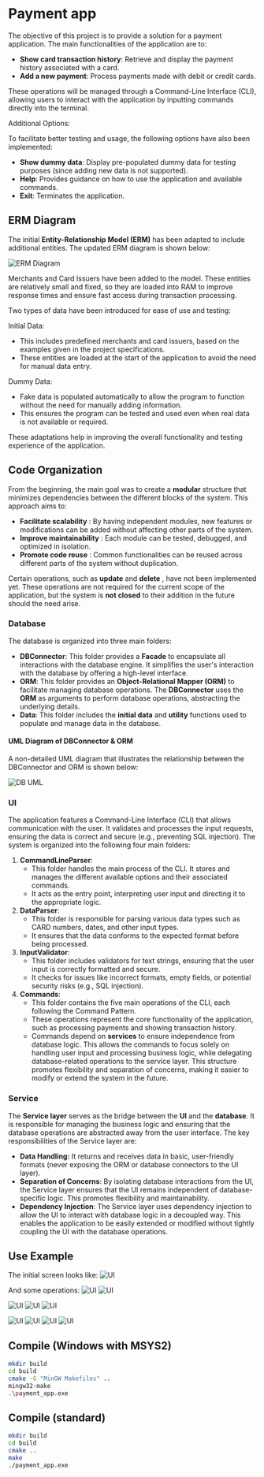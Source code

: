 # Payment app

The objective of this project is to provide a solution for a payment application. The main functionalities of the application are to:

- **Show card transaction history**: Retrieve and display the payment history associated with a card.
- **Add a new payment**: Process payments made with debit or credit cards.

These operations will be managed through a Command-Line Interface (CLI), allowing users to interact with the application by inputting commands directly into the terminal.

Additional Options:

To facilitate better testing and usage, the following options have also been implemented:

- **Show dummy data**: Display pre-populated dummy data for testing purposes (since adding new data is not supported).
- **Help**: Provides guidance on how to use the application and available commands.
- **Exit**: Terminates the application.

## ERM Diagram

The initial **Entity-Relationship Model (ERM)** has been adapted to include additional entities. The updated ERM diagram is shown below:

![ERM Diagram](doc/ERDB.svg)

Merchants and Card Issuers have been added to the model. These entities are relatively small and fixed, so they are loaded into RAM to improve response times and ensure fast access during transaction processing.

Two types of data have been introduced for ease of use and testing:

Initial Data:

- This includes predefined merchants and card issuers, based on the examples given in the project specifications.
- These entities are loaded at the start of the application to avoid the need for manual data entry.

Dummy Data:

- Fake data is populated automatically to allow the program to function without the need for manually adding information.
- This ensures the program can be tested and used even when real data is not available or required.

These adaptations help in improving the overall functionality and testing experience of the application.

## Code Organization

From the beginning, the main goal was to create a **modular** structure that minimizes dependencies between the different blocks of the system. This approach aims to:

- **Facilitate scalability** : By having independent modules, new features or modifications can be added without affecting other parts of the system.
- **Improve maintainability** : Each module can be tested, debugged, and optimized in isolation.
- **Promote code reuse** : Common functionalities can be reused across different parts of the system without duplication.

Certain operations, such as **update** and **delete** , have not been implemented yet. These operations are not required for the current scope of the application, but the system is **not closed** to their addition in the future should the need arise.

### Database

The database is organized into three main folders:

- **DBConnector**: This folder provides a **Facade** to encapsulate all interactions with the database engine. It simplifies the user's interaction with the database by offering a high-level interface.
- **ORM**: This folder provides an **Object-Relational Mapper (ORM)** to facilitate managing database operations. The **DBConnector** uses the **ORM** as arguments to perform database operations, abstracting the underlying details.
- **Data**: This folder includes the **initial data** and **utility** functions used to populate and manage data in the database.

#### UML Diagram of DBConnector & ORM

A non-detailed UML diagram that illustrates the relationship between the DBConnector and ORM is shown below:

![DB UML](doc/DBuml.svg)

### UI

The application features a Command-Line Interface (CLI) that allows communication with the user. It validates and processes the input requests, ensuring the data is correct and secure (e.g., preventing SQL injection). The system is organized into the following four main folders:

1. **CommandLineParser**:
   - This folder handles the main process of the CLI. It stores and manages the different available options and their associated commands.
   - It acts as the entry point, interpreting user input and directing it to the appropriate logic.
2. **DataParser**:
   - This folder is responsible for parsing various data types such as CARD numbers, dates, and other input types.
   - It ensures that the data conforms to the expected format before being processed.
3. **InputValidator**:
   - This folder includes validators for text strings, ensuring that the user input is correctly formatted and secure.
   - It checks for issues like incorrect formats, empty fields, or potential security risks (e.g., SQL injection).
4. **Commands**:
   - This folder contains the five main operations of the CLI, each following the Command Pattern.
   - These operations represent the core functionality of the application, such as processing payments and showing transaction history.
   - Commands depend on **services** to ensure independence from database logic. This allows the commands to focus solely on handling user input and processing business logic, while delegating database-related operations to the service layer. This structure promotes flexibility and separation of concerns, making it easier to modify or extend the system in the future.

### Service

The **Service layer** serves as the bridge between the **UI** and the **database**. It is responsible for managing the business logic and ensuring that the database operations are abstracted away from the user interface. The key responsibilities of the Service layer are:

- **Data Handling:** It returns and receives data in basic, user-friendly formats (never exposing the ORM or database connectors to the UI layer).
- **Separation of Concerns**: By isolating database interactions from the UI, the Service layer ensures that the UI remains independent of database-specific logic. This promotes flexibility and maintainability.
- **Dependency Injection**: The Service layer uses dependency injection to allow the UI to interact with database logic in a decoupled way. This enables the application to be easily extended or modified without tightly coupling the UI with the database operations.

## Use Example

The initial screen looks like:
![UI](doc/initial.png)

And some operations:
![UI](doc/wrong-options.png)
![UI](doc/dummy.png)

![UI](doc/history1.png)
![UI](doc/history2.png)
![UI](doc/history3.png)

![UI](doc/payment1.png)
![UI](doc/payment2.png)
![UI](doc/payment3.png)
![UI](doc/payment4.png)

## Compile (Windows with MSYS2)

```bash
mkdir build
cd build
cmake -G "MinGW Makefiles" ..
mingw32-make
.\payment_app.exe
```

## Compile (standard)

```bash
mkdir build
cd build
cmake ..
make
./payment_app.exe
```

